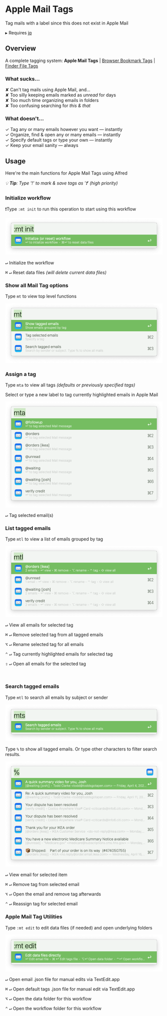 # Apple Mail Tags

Tag mails with a label since this does not exist in Apple Mail

▸  Requires [jq](https://formulae.brew.sh/formula/jq)


## Overview
A complete tagging system:  **Apple Mail Tags** | [Browser Bookmark Tags](https://github.com/modrocko/browser-bookmark-tags-alfred-workflow) | [Finder File Tags](https://github.com/modrocko/finder-file-tags-alfred-workflow)

### What sucks...

✘  Can't tag mails using Apple Mail, and...  
✘  Too silly keeping emails marked as *unread* for days  
✘  Too much time organizing emails in folders  
✘  Too confusing searching for *this & that*

### What doesn't...

✓  Tag any or many emails however you want — instantly  
✓  Organize, find & open any or many emails — instantly  
✓  Specify default tags or type your own — instantly  
✓  Keep your email sanity — always

## Usage

Here're the main functions for Apple Mail Tags using Alfred

*💡 **Tip**: Type '!' to mark & save tags as '❗' (high priority)*  

### Initialize workflow

❗Type `:mt init` to run this operation to start using this workflow

![](assets/mt-init.png)     

<kbd>↵</kbd> Initialize the workflow

<kbd>⌘</kbd> <kbd>↵</kbd> Reset data files *(will delete current data files)* 



### Show all Mail Tag options

Type `mt` to view top level functions

![](assets/mt.png) 

### Assign a tag

Type `mta` to view all tags *(defaults or previously specified tags)*

Select or type a new label to tag currently highlighted emails in Apple Mail

![image-20250418043806942](assets/mta.png)     

<kbd>↵</kbd> Tag selected email(s)



### List tagged emails

Type `mtl` to view a list of emails grouped by tag

![](assets/mtl.png)  

<kbd>↵</kbd>  View all emails for selected tag

<kbd>⌘</kbd> <kbd>↵</kbd> Remove selected tag from all tagged emails

<kbd>⌥</kbd> <kbd>↵</kbd> Rename selected tag for all emails

<kbd>⌃</kbd> <kbd>↵</kbd> Tag currently highlighted emails for selected tag

<kbd>⇧</kbd> <kbd>↵</kbd> Open all emails for the selected tag

​    

### Search tagged emails

Type `mtl` to search all emails by subject or sender

![](assets/mts.png)  

Type `%` to show all tagged emails. Or type other characters to filter search results.

![image-20250418044312384](assets/mts-filter.png) 

<kbd>↵</kbd>  View email for selected item

<kbd>⌘</kbd> <kbd>↵</kbd> Remove tag from selected email

<kbd>⌥</kbd> <kbd>↵</kbd> Open the email and remove tag afterwards

<kbd>⌃</kbd> <kbd>↵</kbd> Reassign tag for selected email



### Apple Mail Tag Utilities

Type `:mt edit` to edit data files (if needed) and open underlying folders

![image-20250418044544094](assets/mt-edit.png) 

<kbd>↵</kbd>  Open email .json file for manual edits via TextEdit.app

<kbd>⌘</kbd> <kbd>↵</kbd> Open default tags .json file for manual edit via TextEdit.app

<kbd>⌥</kbd> <kbd>↵</kbd> Open the data folder for this workflow

<kbd>⌃</kbd> <kbd>↵</kbd> Open the workflow folder for this workflow
